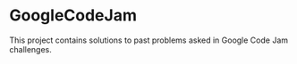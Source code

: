 # GoogleCodeJam
This project contains solutions to past problems asked in Google Code Jam challenges.
